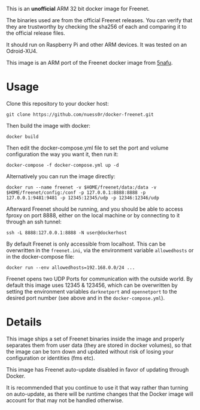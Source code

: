 This is an **unofficial** ARM 32 bit docker image for Freenet.

The binaries used are from the official Freenet releases. You can verify that
they are trustworthy by checking the sha256 of each and comparing it to the official
release files.

It should run on Raspberry Pi and other ARM devices. It was tested on an Odroid-XU4.

This image is an ARM port of the Freenet docker image from [5nafu](https://github.com/5nafu/docker-freenet).

Usage
=====

Clone this repository to your docker host:

    git clone https://github.com/nuess0r/docker-freenet.git

Then build the image with docker:

    docker build

Then edit the docker-compose.yml file to set the port and volume configuration
the way you want it, then run it:

    docker-compose -f docker-compose.yml up -d

Alternatively you can run the image directly:

    docker run --name freenet -v $HOME/freenet/data:/data -v $HOME/freenet/config:/conf -p 127.0.0.1:8888:8888 -p 127.0.0.1:9481:9481 -p 12345:12345/udp -p 12346:12346/udp

Afterward Freenet should be running, and you should be able to access fproxy on port
8888, either on the local machine or by connecting to it through an ssh tunnel:

    ssh -L 8888:127.0.0.1:8888 -N user@dockerhost

By default Freenet is only accessible from localhost. This can be overwritten in
the `freenet.ini`, via the environment variable `allowedhosts` or in the docker-compose file:

    docker run --env allowedhosts=192.168.0.0/24 ...

Freenet opens two UDP Ports for communication with the outside world. By default this image uses 12345 & 123456, which can be overwritten by setting
the environment variables `darknetport` and `opennetport` to the desired port number (see above and in the `docker-compose.yml`).


Details
=====

This image ships a set of Freenet binaries inside the image and properly separates
them from user data (they are stored in docker volumes), so that the image can
be torn down and updated without risk of losing your configuration or identities (fms etc).

This image has Freenet auto-update disabled in favor of updating through Docker.

It is recommended that you continue to use it that way rather than turning on auto-update,
as there will be runtime changes that the Docker image will account for that may not be
handled otherwise.
